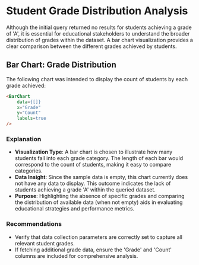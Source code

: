 
# Student Grade Distribution Analysis

Although the initial query returned no results for students achieving a grade of 'A', it is essential for educational stakeholders to understand the broader distribution of grades within the dataset. A bar chart visualization provides a clear comparison between the different grades achieved by students.

## Bar Chart: Grade Distribution
The following chart was intended to display the count of students by each grade achieved:

```markdown
<BarChart
    data={[]}
    x="Grade"
    y="Count"
    labels=true
/>
```

### Explanation
- **Visualization Type**: A bar chart is chosen to illustrate how many students fall into each grade category. The length of each bar would correspond to the count of students, making it easy to compare categories.
- **Data Insight**: Since the sample data is empty, this chart currently does not have any data to display. This outcome indicates the lack of students achieving a grade 'A' within the queried dataset.
- **Purpose**: Highlighting the absence of specific grades and comparing the distribution of available data (when not empty) aids in evaluating educational strategies and performance metrics.

### Recommendations
- Verify that data collection parameters are correctly set to capture all relevant student grades.
- If fetching additional grade data, ensure the 'Grade' and 'Count' columns are included for comprehensive analysis.